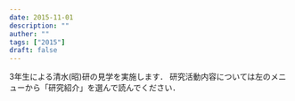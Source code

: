 ```yaml
---
date: 2015-11-01
description: ""
auther: ""
tags: ["2015"]
draft: false
---
```

3年生による清水(昭)研の見学を実施します． 研究活動内容については左のメニューから「研究紹介」を選んで読んでください．
